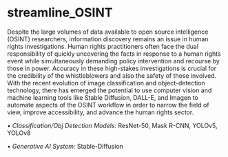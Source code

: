 # streamline_OSINT

Despite the large volumes of data available to open source intelligence (OSINT) researchers, information discovery remains an issue in human rights investigations. Human rights practitioners often face the dual responsibility of quickly uncovering the facts in response to a human rights event while simultaneously demanding policy intervention and recourse by those in power. Accuracy in these high-stakes investigations is crucial for the credibility of the whistleblowers and also the safety of those involved. With the recent evolution of image classification and object-detection technology, there has emerged the potential to use computer vision and machine learning tools like Stable Diffusion, DALL-E, and Imagen to automate aspects of the OSINT workflow in order to narrow the field of view, improve accessibility, and advance the human rights sector.

• *Classification/Obj Detection Models:* ResNet-50, Mask R-CNN, YOLOv5, YOLOv8

• *Generative AI System:* Stable-Diffusion
